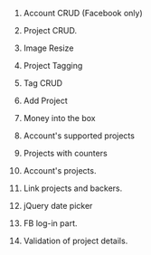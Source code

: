 1.  Account CRUD (Facebook only)

2.  Project CRUD.

3.  Image Resize

4.  Project Tagging

5.  Tag CRUD

6.  Add Project

7.  Money into the box

8.  Account's supported projects

9.  Projects with counters

10. Account's projects.

11. Link projects and backers.

12. jQuery date picker

13. FB log-in part.

14. Validation of project details.
